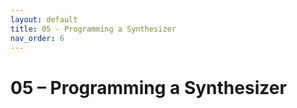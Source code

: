 ```yaml
---
layout: default
title: 05 - Programming a Synthesizer
nav_order: 6
---
```


# 05 – Programming a Synthesizer
